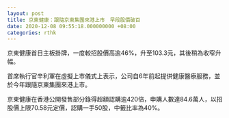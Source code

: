```yaml
---
layout: post
title: 京東健康：跟隨京東集團來港上市　早段股價破百
date: 2020-12-08 09:55:18.000000000 +08:00
categories: rthk
---
```


京東健康首日主板掛牌，一度較招股價高逾46%，升至103.3元，其後稍為收窄升幅。

首席執行官辛利軍在虛擬上市儀式上表示，公司自6年前起提供健康醫療服務，並於今年跟隨京東集團來港上市。

京東健康在香港公開發售部分錄得超額認購逾420倍，申購人數達84.6萬人，以招股價上限70.58元定價，認購一手50股，中籤比率為40%。
